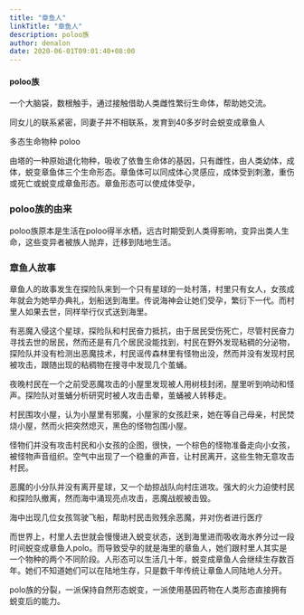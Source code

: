 ```yaml
---
title: "章鱼人"
linkTitle: "章鱼人"
description: poloo族
author: denalon
date: 2020-06-01T09:01:40+08:00
---
```


#### poloo族

一个大脑袋，数根触手，通过接触借助人类雌性繁衍生命体，帮助她交流。

同女儿的联系紧密，同妻子并不相联系，发育到40多岁时会蜕变成章鱼人


多态生命物种 poloo


由塔的一种原始退化物种，吸收了依鲁生命体的基因，只有雌性，由人类幼体，成体，蜕变章鱼体三个生命形态。章鱼体可以同成体心灵感应，成体受到刺激，重伤或死亡或蜕变成章鱼形态。章鱼形态可以使成体受孕，

### poloo族的由来

poloo族原本是生活在poloo得半水栖，远古时期受到人类得影响，变异出类人生命，这些变异者被族人抛弃，迁移到陆地生活。





### 章鱼人故事

章鱼人的故事发生在探险队来到一个只有星球的一处村落，村里只有女人，女孩成年就会为她举办典礼，划船送到海里。传说海神会让她们受孕，繁衍下一代。而村里人如果去世，同样举行仪式送到海里。

有恶魔入侵这个星球，探险队和村民奋力抵抗，由于居民受伤死亡，尽管村民奋力寻找去世的居民，然而还是有几个居民没能找到，村民在野外发现粘稠的分泌物，探险队并没有检测出恶魔技术，村民谣传森林里有怪物出没，然而并没有发现村民被攻击，跟随出现的粘稠物在搜寻中发现几个茧蛹。

夜晚村民在一个之前受恶魔攻击的小屋里发现被人用树枝封闭，屋里听到响动和怪声。探险队对茧蛹分析研究时被人攻击击晕，茧蛹被人转移走。

村民围攻小屋，认为小屋里有邪魔，小屋家的女孩赶来，她在等自己母亲，村民焚烧小屋，然而火把突然熄灭，黑色的怪物包围小屋。

怪物们并没有攻击村民和小女孩的企图，很快，一个棕色的怪物准备走向小女孩，被怪物声音组织。空气中出现了一个稳重的声音，让村民离开，这些生物无意攻击村民。


恶魔的小分队并没有离开星球，又一个劫掠战队向村庄进攻。强大的火力迫使村民和探险队撤离，然而海中涌现亮点攻击，恶魔战舰被击毁。

海中出现几位女孩驾驶飞船，帮助村民击败残余恶魔，并对伤者进行医疗


而世界上，村里人去世就会慢慢进入蜕变状态，送到海里进而吸收海水养分过一段时间蜕变成章鱼人polo。而导致受孕的就是海里的章鱼人，她们跟村里人其实是一个物种的两个不同阶段。人形态可以生活几十年，蜕变成章鱼人会继续生存数百年。她们不知道她们可以在陆地生存，只是数千年传统让章鱼人同陆地人分开。




polo族的分裂，一派保持自然形态蜕变，一派使用基因药物在人类形态直接拥有蜕变后的能力。
